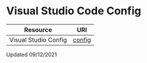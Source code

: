 # Visual Studio Code Config

|Resource|URI|
|:-:|:-:|
|Visual Studio Config|[config](https://github.com/mezdelex/VSCodeConfig/blob/main/settings.json)|

Updated 09/12/2021
